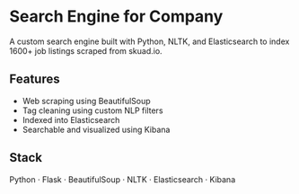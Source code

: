 # Search Engine for Company 

A custom search engine built with Python, NLTK, and Elasticsearch to index 1600+ job listings scraped from skuad.io.

## Features
- Web scraping using BeautifulSoup
- Tag cleaning using custom NLP filters
- Indexed into Elasticsearch
- Searchable and visualized using Kibana

## Stack
Python · Flask · BeautifulSoup · NLTK · Elasticsearch · Kibana
